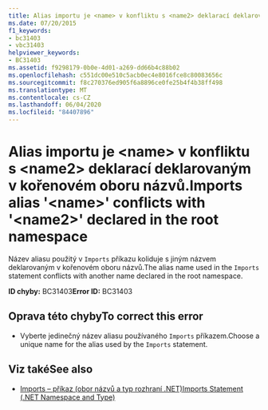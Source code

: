 ```yaml
---
title: Alias importu je <name> v konfliktu s <name2> deklarací deklarovaným v kořenovém oboru názvů.
ms.date: 07/20/2015
f1_keywords:
- bc31403
- vbc31403
helpviewer_keywords:
- BC31403
ms.assetid: f9298179-0b0e-4d01-a269-dd66b4c88b02
ms.openlocfilehash: c551dc00e510c5acb0ec4e8016fce8c80083656c
ms.sourcegitcommit: f8c270376ed905f6a8896ce0fe25b4f4b38ff498
ms.translationtype: MT
ms.contentlocale: cs-CZ
ms.lasthandoff: 06/04/2020
ms.locfileid: "84407896"
---
```

# <a name="imports-alias-name-conflicts-with-name2-declared-in-the-root-namespace"></a><span data-ttu-id="48c29-102">Alias importu je \<name> v konfliktu s \<name2> deklarací deklarovaným v kořenovém oboru názvů.</span><span class="sxs-lookup"><span data-stu-id="48c29-102">Imports alias '\<name>' conflicts with '\<name2>' declared in the root namespace</span></span>
<span data-ttu-id="48c29-103">Název aliasu použitý v `Imports` příkazu koliduje s jiným názvem deklarovaným v kořenovém oboru názvů.</span><span class="sxs-lookup"><span data-stu-id="48c29-103">The alias name used in the `Imports` statement conflicts with another name declared in the root namespace.</span></span>  
  
 <span data-ttu-id="48c29-104">**ID chyby:** BC31403</span><span class="sxs-lookup"><span data-stu-id="48c29-104">**Error ID:** BC31403</span></span>  
  
## <a name="to-correct-this-error"></a><span data-ttu-id="48c29-105">Oprava této chyby</span><span class="sxs-lookup"><span data-stu-id="48c29-105">To correct this error</span></span>  
  
- <span data-ttu-id="48c29-106">Vyberte jedinečný název aliasu používaného `Imports` příkazem.</span><span class="sxs-lookup"><span data-stu-id="48c29-106">Choose a unique name for the alias used by the `Imports` statement.</span></span>  
  
## <a name="see-also"></a><span data-ttu-id="48c29-107">Viz také</span><span class="sxs-lookup"><span data-stu-id="48c29-107">See also</span></span>

- [<span data-ttu-id="48c29-108">Imports – příkaz (obor názvů a typ rozhraní .NET)</span><span class="sxs-lookup"><span data-stu-id="48c29-108">Imports Statement (.NET Namespace and Type)</span></span>](../language-reference/statements/imports-statement-net-namespace-and-type.md)
